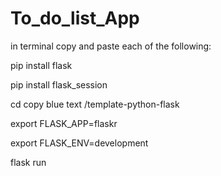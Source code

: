 # To_do_list_App
in terminal copy and paste each of the following: 


pip install flask

pip install flask_session

cd copy blue text /template-python-flask

export FLASK_APP=flaskr

export FLASK_ENV=development

flask run
